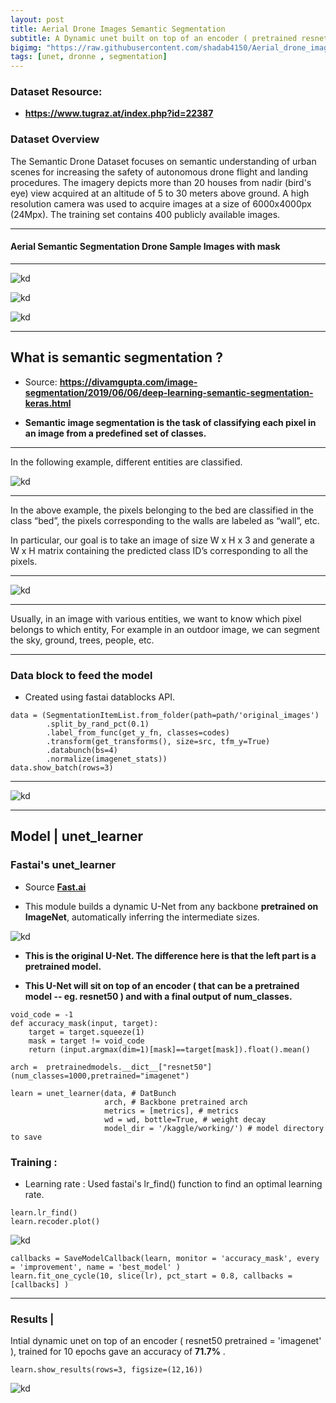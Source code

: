 ```yaml
---
layout: post
title: Aerial Drone Images Semantic Segmentation
subtitle: A Dynamic unet built on top of an encoder ( pretrained resnet50 ), with a final output of num_classes.
bigimg: "https://raw.githubusercontent.com/shadab4150/Aerial_drone_image_segmentation/master/image_drone/drone5.png"
tags: [unet, dronne , segmentation]
---
```


### Dataset Resource: 

* **https://www.tugraz.at/index.php?id=22387**

### Dataset Overview


The Semantic Drone Dataset focuses on semantic understanding of urban scenes for increasing the safety of autonomous drone flight and landing procedures. The imagery depicts more than 20 houses from nadir (bird's eye) view acquired at an altitude of 5 to 30 meters above ground. A high resolution camera was used to acquire images at a size of 6000x4000px (24Mpx). The training set contains 400 publicly available images.

***

#### Aerial Semantic Segmentation Drone Sample Images with mask

***

![kd](https://raw.githubusercontent.com/shadab4150/Aerial_drone_image_segmentation/master/image_drone/drone1.png)

![kd](https://raw.githubusercontent.com/shadab4150/Aerial_drone_image_segmentation/master/image_drone/drone5.png)

![kd](https://raw.githubusercontent.com/shadab4150/Aerial_drone_image_segmentation/master/image_drone/drone4.png)

***


## What is semantic segmentation ?

* Source: **https://divamgupta.com/image-segmentation/2019/06/06/deep-learning-semantic-segmentation-keras.html**

* **Semantic image segmentation is the task of classifying each pixel in an image from a predefined set of classes.**

***

In the following example, different entities are classified.

![kd](https://divamgupta.com/assets/images/posts/imgseg/image15.png?style=centerme)


***


In the above example, the pixels belonging to the bed are classified in the class “bed”, the pixels corresponding to the walls are labeled as “wall”, etc.

In particular, our goal is to take an image of size W x H x 3 and generate a W x H matrix containing the predicted class ID’s corresponding to all the pixels.

***
![kd](https://divamgupta.com/assets/images/posts/imgseg/image14.png?style=centerme)

***

Usually, in an image with various entities, we want to know which pixel belongs to which entity, For example in an outdoor image, we can segment the sky, ground, trees, people, etc.


***

### Data block to feed the model
* Created using fastai datablocks API.
```
data = (SegmentationItemList.from_folder(path=path/'original_images')  
        .split_by_rand_pct(0.1)                         
        .label_from_func(get_y_fn, classes=codes)      
        .transform(get_transforms(), size=src, tfm_y=True)   
        .databunch(bs=4)                                   
        .normalize(imagenet_stats))            
data.show_batch(rows=3)
```
***
![kd](https://raw.githubusercontent.com/shadab4150/Aerial_drone_image_segmentation/master/image_drone/data_block_drone.png)

***
## Model | unet_learner

### Fastai's unet_learner
* Source [**Fast.ai**](www.fast.ai)

* This module builds a dynamic U-Net from any backbone **pretrained on ImageNet**, automatically inferring the intermediate sizes.

![kd](https://docs.fast.ai/imgs/u-net-architecture.png)

* **This is the original U-Net. The difference here is that the left part is a pretrained model.**

* **This U-Net will sit on top of an encoder ( that can be a pretrained model -- eg. resnet50 ) and with a final output of num_classes.**

```
void_code = -1
def accuracy_mask(input, target):
    target = target.squeeze(1)
    mask = target != void_code
    return (input.argmax(dim=1)[mask]==target[mask]).float().mean()

arch =  pretrainedmodels.__dict__["resnet50"](num_classes=1000,pretrained="imagenet")

learn = unet_learner(data, # DatBunch
                     arch, # Backbone pretrained arch
                     metrics = [metrics], # metrics
                     wd = wd, bottle=True, # weight decay
                     model_dir = '/kaggle/working/') # model directory to save
```
### Training :
* Learning rate : Used fastai's lr_find() function to find an optimal learning rate.

```
learn.lr_find()
learn.recoder.plot()
```
![kd](https://raw.githubusercontent.com/shadab4150/Aerial_drone_image_segmentation/master/image_drone/lr_finder.png)

```
callbacks = SaveModelCallback(learn, monitor = 'accuracy_mask', every = 'improvement', name = 'best_model' )
learn.fit_one_cycle(10, slice(lr), pct_start = 0.8, callbacks = [callbacks] )
```
***

### Results |

Intial dynamic unet on top of an encoder ( resnet50 pretrained = 'imagenet' ), trained for 10 epochs gave an accuracy of **71.7%** .
```
learn.show_results(rows=3, figsize=(12,16))

```

![kd](https://raw.githubusercontent.com/shadab4150/Aerial_drone_image_segmentation/master/image_drone/results_drone.png)
